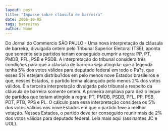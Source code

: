 ```yaml
---
layout: post
title: "Impasse sobre cláusula de barreira"
date: 2006-10-05
tags: barreiras
author: None
---
```

Do Jornal do Commercio
SÃO PAULO - Uma nova interpretação da cláusula de barreira, divulgada ontem pelo Tribunal Superior Eleitoral (TSE), aponta que somente seis partidos teriam conseguido cumprir a regra: PP, PT, PMDB, PFL, PSB e PSDB. 
A interpretação do tribunal considera três condições para que a cláusula de barreira seja atingida: que a legenda tenha 5% dos votos válidos para deputado federal em todo o Pa?s, que esses 5% estejam distribu?dos em pelo menos nove Estados brasileiros e que, nesses Estados, o partido tenha alcançado pelo menos 2% dos votos válidos.
É a terceira interpretação divulgada pelo tribunal a respeito da cláusula de barreira somente ontem. 
A primeira ampliava para dez o leque de partidos que teriam atingido a regra: PT, PMDB, PSDB, PFL, PP, PSB, PDT, PTB, PPS e PL. 
O cálculo para essa interpretação considera os 5% dos votos válidos nos nove Estados em que o partido teve a melhor votação. Nesses Estados, o partido deve ter conseguido reunir mais de 2% dos votos válidos para deputado federal.
Leia mais aqui (assinantes JC e UOL). 